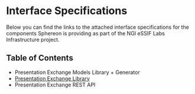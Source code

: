 # Interface Specifications
Below you can find the links to the attached interface specifications for the components Sphereon is providing as part of the NGI eSSIF Labs Infrastructure project.

## Table of Contents
* Presentation Exchange Models Library + Generator
* [Presentation Exchange Library]()
* Presentation Exchange REST API
